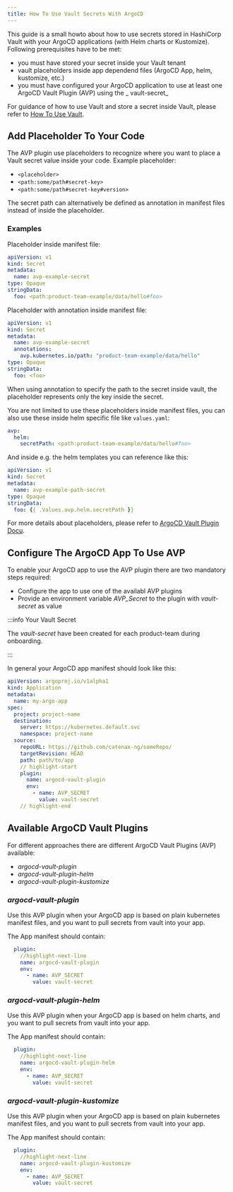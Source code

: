 ```yaml
---
title: How To Use Vault Secrets With ArgoCD
---
```

This guide is a small howto about how to use secrets stored in HashiCorp Vault with your ArgoCD applications (with Helm
charts or Kustomize). Following prerequisites have to be met:

- you must have stored your secret inside your Vault tenant
- vault placeholders inside app dependend files (ArgoCD App, helm, kustomize, etc.)
- you must have configured your ArgoCD application to use at least one ArgoCD Vault Plugin (AVP) using the _
  vault-secret_

For guidance of how to use Vault and store a secret inside Vault, please refer to
[How To Use Vault](how-to-use-vault.md).

## Add Placeholder To Your Code

The AVP plugin use placeholders to recognize where you want to place a Vault secret value inside your code. Example
placeholder:

- `<placeholder>`
- `<path:some/path#secret-key>`
- `<path:some/path#secret-key#version>`

The secret path can alternatively be defined as annotation in manifest files instead of inside the placeholder.

### Examples

Placeholder inside manifest file:

```yaml
apiVersion: v1
kind: Secret
metadata:
  name: avp-example-secret
type: Opaque
stringData:
  foo: <path:product-team-example/data/hello#foo>
```

Placeholder with annotation inside manifest file:

```yaml
apiVersion: v1
kind: Secret
metadata:
  name: avp-example-secret
  annotations:
    avp.kubernetes.io/path: "product-team-example/data/hello"
type: Opaque
stringData:
  foo: <foo>
```

When using annotation to specify the path to the secret inside vault, the placeholder represents only the key inside the
secret.

You are not limited to use these placeholders inside manifest files, you can also use these inside helm specific file
like `values.yaml`:

```yaml
avp:
  helm:
    secretPath: <path:product-team-example/data/hello#foo>
```

And inside e.g. the helm templates you can reference like this:

```yaml
apiVersion: v1
kind: Secret
metadata:
  name: avp-example-path-secret
type: Opaque
stringData:
  foo: {{ .Values.avp.helm.secretPath }}
```

For more details about placeholders, please refer
to [ArgoCD Vault Plugin Docu](https://argocd-vault-plugin.readthedocs.io/en/stable/howitworks/#types-of-placeholders).

## Configure The ArgoCD App To Use AVP

To enable your ArgoCD app to use the AVP plugin there are two mandatory steps required:

- Configure the app to use one of the availabl AVP plugins
- Provide an environment variable _AVP_Secret_ to the plugin with _vault-secret_ as value

:::info Your Vault Secret

The _vault-secret_ have been created for each product-team during onboarding.

:::

In general your ArgoCD app manifest should look like this:

```yaml
apiVersion: argoproj.io/v1alpha1
kind: Application
metadata:
  name: my-argo-app
spec:
  project: project-name
  destination:
    server: https://kubernetes.default.svc
    namespace: project-name
  source:
    repoURL: https://github.com/catenax-ng/someRepo/
    targetRevision: HEAD
    path: path/to/app
    // highlight-start
    plugin:
      name: argocd-vault-plugin
      env:
        - name: AVP_SECRET
          value: vault-secret
    // highlight-end
```

## Available ArgoCD Vault Plugins

For different approaches there are different ArgoCD Vault Plugins (AVP) available:

- _argocd-vault-plugin_
- _argocd-vault-plugin-helm_
- _argocd-vault-plugin-kustomize_

### _argocd-vault-plugin_

Use this AVP plugin when your ArgoCD app is based on plain kubernetes manifest files, and you want to pull secrets from
vault into your app.

The App manifest should contain:

```yaml
  plugin:
    //highlight-next-line
    name: argocd-vault-plugin
    env:
      - name: AVP_SECRET
        value: vault-secret
```

### _argocd-vault-plugin-helm_

Use this AVP plugin when your ArgoCD app is based on helm charts, and you want to pull secrets from vault into your app.

The App manifest should contain:

```yaml
  plugin:
    //highlight-next-line
    name: argocd-vault-plugin-helm
    env:
      - name: AVP_SECRET
        value: vault-secret
```

### _argocd-vault-plugin-kustomize_

Use this AVP plugin when your ArgoCD app is based on plain kubernetes manifest files, and you want to pull secrets from
vault into your app.

The App manifest should contain:

```yaml
  plugin:
    //highlight-next-line
    name: argocd-vault-plugin-kustomize
    env:
      - name: AVP_SECRET
        value: vault-secret
```
